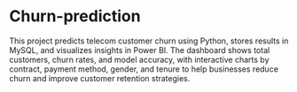 # Churn-prediction
This project predicts telecom customer churn using Python, stores results in MySQL, and visualizes insights in Power BI. The dashboard shows total customers, churn rates, and model accuracy, with interactive charts by contract, payment method, gender, and tenure to help businesses reduce churn and improve customer retention strategies.
